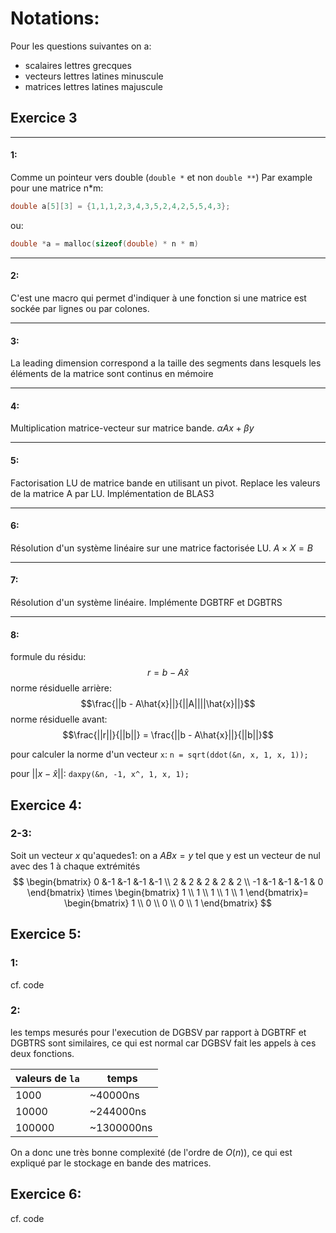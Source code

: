 # Notations:
Pour les questions suivantes on a:
 - scalaires lettres grecques
 - vecteurs lettres latines minuscule
 - matrices lettres latines majuscule

## Exercice 3

---
#### 1:
Comme un pointeur vers double (`double *` et non `double **`)
Par example pour une matrice n*m:
```C
double a[5][3] = {1,1,1,2,3,4,3,5,2,4,2,5,5,4,3};
```
ou:
```C
double *a = malloc(sizeof(double) * n * m)
```

---
#### 2:
C'est une macro qui permet d'indiquer à une fonction si une matrice est sockée par lignes ou par colones.

---
#### 3:
La leading dimension correspond a la taille des segments dans lesquels les éléments de la matrice sont continus en mémoire

---
#### 4:
Multiplication matrice-vecteur sur matrice bande.
$\alpha Ax + \beta y$

---
#### 5:
Factorisation LU de matrice bande en utilisant un pivot.
Replace les valeurs de la matrice A par LU.
Implémentation de BLAS3

---
#### 6:
Résolution d'un système linéaire sur une matrice factorisée LU.
$A\times X = B$

---
#### 7:
Résolution d'un système linéaire. 
Implémente DGBTRF et DGBTRS

---
#### 8:
formule du résidu:
$$r = b - A\hat{x}$$
norme résiduelle arrière:
$$\frac{||b - A\hat{x}||}{||A||||\hat{x}||}$$
norme résiduelle avant:
$$\frac{||r||}{||b||} = \frac{||b - A\hat{x}||}{||b||}$$

pour calculer la norme d'un vecteur `x`:
`n = sqrt(ddot(&n, x, 1, x, 1));`

pour $||x - \hat{x}||$:
`daxpy(&n, -1, x^, 1, x, 1);`


## Exercice 4:

### 2-3:
Soit un vecteur $x$ qu'aquedes1:
on a $AB x = y$ tel que y est un vecteur de nul avec des 1 à chaque extrémités 
$$
\begin{bmatrix}
 0 &-1 &-1 &-1 &-1  \\
 2 & 2 & 2 & 2 & 2  \\
-1 &-1 &-1 &-1 & 0 
\end{bmatrix}
\times
\begin{bmatrix}
1 \\
1 \\
1 \\
1 \\
1 
\end{bmatrix}=
\begin{bmatrix}
1 \\
0 \\
0 \\
0 \\
1 
\end{bmatrix}
$$

## Exercice 5:
### 1:
cf. code

### 2:

les temps mesurés pour l'execution de DGBSV par rapport à DGBTRF et DGBTRS sont similaires, ce qui est normal car DGBSV fait les appels à ces deux fonctions.

| valeurs de `la` | temps |
| --- | --- |
| 1000 | ~40000ns |
| 10000 | ~244000ns |
| 100000 | ~1300000ns |

On a donc une très bonne complexité (de l'ordre de $O(n)$), ce qui est expliqué par le stockage en bande des matrices.

## Exercice 6:
cf. code
